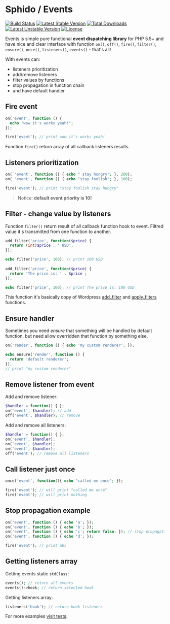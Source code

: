 # Sphido / Events

[![Build Status](https://travis-ci.org/sphido/events.svg?branch=master)](https://travis-ci.org/sphido/events) [![Latest Stable Version](https://poser.pugx.org/sphido/events/v/stable.svg)](https://packagist.org/packages/sphido/events) [![Total Downloads](https://poser.pugx.org/sphido/events/downloads.svg)](https://packagist.org/packages/sphido/events) [![Latest Unstable Version](https://poser.pugx.org/sphido/events/v/unstable.svg)](https://packagist.org/packages/sphido/events) [![License](https://poser.pugx.org/sphido/events/license.svg)](https://packagist.org/packages/sphido/events)

Events is simple pure functional **event dispatching library** for PHP 5.5+ and have nice and clear interface with function `on()`, `off()`, `fire()`, `filter()`, `ensure()`, `once()`, `listeners()`, `events()` - that's all!

With events can:

- listeners prioritization
- add/remove listeners
- filter values by functions
- stop propagation in function chain
- and have default handler

## Fire event

```php
on('event', function () {
  echo "wow it's works yeah!";
});

fire('event'); // print wow it's works yeah!
```

Function `fire()` return array of all callback listeners results.

## Listeners prioritization

```php
on(	'event', function () { echo " stay hungry"; }, 200);
on(	'event', function () { echo "stay foolish"; }, 100);

fire('event'); // print "stay foolish stay hungry"
```

> Notice: **default event priority is 10!**

## Filter - change value by listeners

Function `filter()` return result of all callback function hook to event. Filtred value it's transmitted from one function to another.
 
```php
add_filter('price', function($price) {
  return (int)$price . ' USD';
});

echo filter('price', 100); // print 100 USD
    
add_filter('price', function($price) {
  return 'The price is: ' . $price ;
});

echo filter('price', 100); // print The price is: 100 USD
```

This function it's basically copy of Wordpress [add_filter](http://codex.wordpress.org/Function_Reference/add_filter) and [apply_filters](http://codex.wordpress.org/Function_Reference/apply_filters) functions.

## Ensure handler

Sometimes you need *ensure* that something will be handled by default function, but need allow overridden that function by something else.
 
```php
on('render', function () { echo 'my custom renderer'; });

echo ensure('render', function () {
  return 'default renderer';
});
// print "my custom renderer"

```    
    
## Remove listener from event

Add and remove listener:

```php
$handler = function() { };
on('event', $handler); // add
off('event', $handler); // remove
```

Add and remove all listeners:

```php
$handler = function() { };
on('event', $handler);
on('event', $handler);
on('event', $handler);
off('event'); // remove all listeners
```

## Call listener just once
 
 ```php
once('event', function(){ echo "called me once"; });
 
fire('event'); // will print "called me once" 
fire('event'); // will print nothing
```


## Stop propagation example

```php
on('event', function () { echo 'a'; });
on('event', function () { echo 'b'; });
on('event', function () { echo 'c'; return false; }); // stop propagation
on('event', function () { echo 'd'; });

fire('event'); // print abc
```

## Getting listeners array

Getting events static `stdClass`:

```php
events(); // return all events
events()->hook; // return selected hook
```

Getting listeners array:

```php
listeners('hook'); // return hook listeners
```
    
For more examples [visit tests](https://github.com/sphido/events/tree/master/tests).